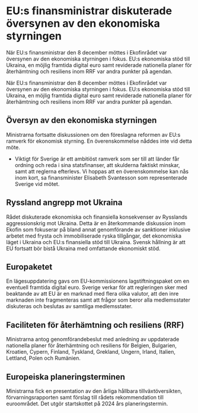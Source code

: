 # EU:s finansministrar diskuterade översynen av den ekonomiska styrningen

När EU:s finansministrar den 8 december möttes i Ekofinrådet var översynen av den ekonomiska styrningen i fokus. EU:s ekonomiska stöd till Ukraina, en möjlig framtida digital euro samt reviderade nationella planer för återhämtning och resiliens inom RRF var andra punkter på agendan.

När EU:s finansministrar den 8 december möttes i Ekofinrådet var översynen av den ekonomiska styrningen i fokus. EU:s ekonomiska stöd till Ukraina, en möjlig framtida digital euro samt reviderade nationella planer för återhämtning och resiliens inom RRF var andra punkter på agendan.

## Översyn av den ekonomiska styrningen

Ministrarna fortsatte diskussionen om den föreslagna reformen av EU:s ramverk för ekonomisk styrning. En överenskommelse nåddes inte vid detta möte.
- Viktigt för Sverige är ett ambitiöst ramverk som ser till att länder får ordning och reda i sina statsfinanser, att skulderna faktiskt minskar, samt att reglerna efterlevs. Vi hoppas att en överenskommelse kan nås inom kort, sa finansminister Elisabeth Svantesson som representerade Sverige vid mötet.

## Ryssland angrepp mot Ukraina

Rådet diskuterade ekonomiska och finansiella konsekvenser av Rysslands aggressionskrig mot Ukraina. Detta är en återkommande diskussion inom Ekofin som fokuserar på bland annat genomförande av sanktioner inklusive arbetet med frysta och immobiliserade ryska tillgångar, det ekonomiska läget i Ukraina och EU:s finansiella stöd till Ukraina. Svensk hållning är att EU fortsatt bör bistå Ukraina med omfattande ekonomiskt stöd.

## Europaketet

En lägesuppdatering gavs om EU-kommissionens lagstiftningspaket om en eventuell framtida digital euro. Sverige verkar för att regleringen sker med beaktande av att EU är en marknad med flera olika valutor, att den inre marknaden inte fragmenteras samt att frågor som beror alla medlemsstater diskuteras och beslutas av samtliga medlemsstater.

## Faciliteten för återhämtning och resiliens (RRF)

Ministrarna antog genomförandebeslut med anledning av uppdaterade nationella planer för återhämtning och resiliens för Belgien, Bulgarien, Kroatien, Cypern, Finland, Tyskland, Grekland, Ungern, Irland, Italien, Lettland, Polen och Rumänien.

## Europeiska planeringsterminen

Ministrarna fick en presentation av den årliga hållbara tillväxtöversikten, förvarningsrapporten samt förslag till rådets rekommendation till euroområdet. Det utgör startskottet på 2024 års planeringstermin.
